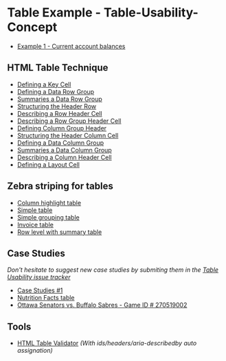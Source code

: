 Table Example - Table-Usability-Concept
=======================

* [Example 1 - Current account balances](001.html)


## HTML Table Technique

* [Defining a Key Cell](http://wet-boew.github.com/wet-boew/demos/tableparser/keycell-techniques.html)
* [Defining a Data Row Group](http://wet-boew.github.com/wet-boew/demos/tableparser/rowgrouping-techniques.html)
* [Summaries a Data Row Group](http://wet-boew.github.com/wet-boew/demos/tableparser/summariesrowgroup-techniques.html)
* [Structuring the Header Row](http://wet-boew.github.com/wet-boew/demos/tableparser/headerrowgroupstructure-techniques.html)
* [Describing a Row Header Cell](http://wet-boew.github.com/wet-boew/demos/tableparser/rowheader-description-techniques.html)
* [Describing a Row Group Header Cell](http://wet-boew.github.com/wet-boew/demos/tableparser/rowgroupheader-description-techniques.html)
* [Defining Column Group Header](http://wet-boew.github.com/wet-boew/demos/tableparser/colgroupheader-techniques.html)
* [Structuring the Header Column Cell](http://wet-boew.github.com/wet-boew/demos/tableparser/headercolgroupstructure-techniques.html)
* [Defining a Data Column Group](http://wet-boew.github.com/wet-boew/demos/tableparser/datacolgroup-techniques.html)
* [Summaries a Data Column Group](http://wet-boew.github.com/wet-boew/demos/tableparser/colgroupsummary-techniques.html)
* [Describing a Column Header Cell](http://wet-boew.github.com/wet-boew/demos/tableparser/colheader-description-techniques.html)
* [Defining a Layout Cell](http://wet-boew.github.com/wet-boew/demos/tableparser/layoutcell-techniques.html)

## Zebra striping for tables

* [Column highlight table](http://wet-boew.github.com/wet-boew/demos/zebra/columnhightlight.html)
* [Simple table](http://wet-boew.github.com/wet-boew/demos/zebra/simple.html)
* [Simple grouping table](http://wet-boew.github.com/wet-boew/demos/zebra/simplegrouping.html)
* [Invoice table](http://wet-boew.github.com/wet-boew/demos/zebra/invoice.html)
* [Row level with summary table](http://wet-boew.github.com/wet-boew/demos/zebra/rowlevelwithsummary.html)

## Case Studies

_Don't hesitate to suggest new case studies by submiting them in the [Table Usability issue tracker](https://github.com/duboisp/Table-Usability-Concept/issues/new)_

* [Case Studies #1](http://wet-boew.github.com/wet-boew/demos/tableparser/Table-CaseStudies.html)
* [Nutrition Facts table](http://wet-boew.github.com/wet-boew/demos/tableparser/Table-CaseStudies-2.html)
* [Ottawa Senators vs. Buffalo Sabres - Game ID # 270519002](http://wet-boew.github.com/wet-boew/demos/tableparser/Table-CaseStudies-3.html)

## Tools

* [HTML Table Validator](http://wet-boew.github.com/wet-boew/demos/tableparser/validator-htmltable.html) _(With ids/headers/aria-describedby auto assignation)_

